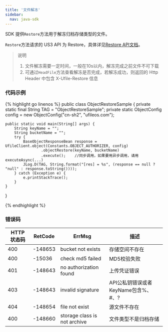 ```yaml
---  
title: '文件解冻'
sidebar:
  nav: java-sdk
---
```


SDK 提供`Restore`方法用于解冻归档存储类型的文件。

`Restore`方法请求的 US3 API 为 Restore，具体详见[Restore API文档](https://docs.ucloud.cn/api/ufile-api/restore)。

> 说明
> 1. 文件解冻需要一定时间，一般在10s以内，解冻完成之前文件不可下载
> 2. 可通过`HeadFile`方法查看解冻是否完成，若解冻成功，则返回的 Http Header 中包含 X-Ufile-Restore 信息

### 代码示例

<div class="copyable" markdown="1">

{% highlight go linenos %}
public class ObjectRestoreSample {
    private static final String TAG = "ObjectRestoreSample";
    private static ObjectConfig config = new ObjectConfig("cn-sh2", "ufileos.com");

    public static void main(String[] args) {
        String keyName = "";
        String bucketName = "";
        try {
            BaseObjectResponseBean response = UfileClient.object(Constants.OBJECT_AUTHORIZER, config)
                    .objectRestore(keyName, bucketName)
                    .execute();    //同步调用，如果要用异步调用，请用 executeAsync(...)
            JLog.D(TAG, String.format("[res] = %s", (response == null ? "null" : response.toString())));
        } catch (Exception e) {
            e.printStackTrace();
        }
    }
}

{% endhighlight %}
</div>

### 错误码

| HTTP 状态码 | RetCode | ErrMsg                 | 描述                                |
| ----------- | ------- | ---------------------- | ----------------------------------- |
| 400         | -148653 | bucket not exists      | 存储空间不存在                      |
| 400         | -15036  | check md5 failed       | MD5校验失败                         |
| 401         | -148643 | no authorization found | 上传凭证错误                        |
| 403         | -148643 | invalid signature      | API公私钥错误或者KeyName包含%、#、? |
| 404         | -148654 | file not exist         | 源文件不存在                        |
| 400         | -148660 | storage class is not archive | 文件类型不是归档存储 |

